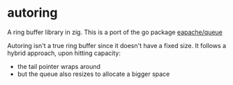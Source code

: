 # autoring
A ring buffer library in zig. This is a port of the go package [eapache/queue](https://github.com/eapache/queue/)

Autoring isn't a true ring buffer since it doesn't have a fixed size. It follows a hybrid approach, upon hitting capacity:
- the tail pointer wraps around
- but the queue also resizes to allocate a bigger space
